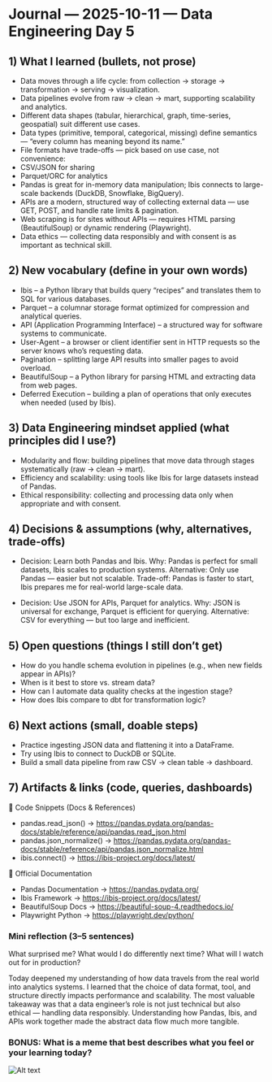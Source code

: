 # Journal — 2025-10-11 — Data Engineering Day 5

## 1) What I learned (bullets, not prose)
- Data moves through a life cycle: from collection → storage → transformation → serving → visualization.
- Data pipelines evolve from raw → clean → mart, supporting scalability and analytics.
- Different data shapes (tabular, hierarchical, graph, time-series, geospatial) suit different use cases.
- Data types (primitive, temporal, categorical, missing) define semantics — “every column has meaning beyond its name.”
- File formats have trade-offs — pick based on use case, not convenience:
- CSV/JSON for sharing
- Parquet/ORC for analytics
- Pandas is great for in-memory data manipulation; Ibis connects to large-scale backends (DuckDB, Snowflake, BigQuery).
- APIs are a modern, structured way of collecting external data — use GET, POST, and handle rate limits & pagination.
- Web scraping is for sites without APIs — requires HTML parsing (BeautifulSoup) or dynamic rendering (Playwright).
- Data ethics — collecting data responsibly and with consent is as important as technical skill.

## 2) New vocabulary (define in your own words)
- Ibis – a Python library that builds query “recipes” and translates them to SQL for various databases.
- Parquet – a columnar storage format optimized for compression and analytical queries.
- API (Application Programming Interface) – a structured way for software systems to communicate.
- User-Agent – a browser or client identifier sent in HTTP requests so the server knows who’s requesting data.
- Pagination – splitting large API results into smaller pages to avoid overload.
- BeautifulSoup – a Python library for parsing HTML and extracting data from web pages.
- Deferred Execution – building a plan of operations that only executes when needed (used by Ibis).

## 3) Data Engineering mindset applied (what principles did I use?)
- Modularity and flow: building pipelines that move data through stages systematically (raw → clean → mart).
- Efficiency and scalability: using tools like Ibis for large datasets instead of Pandas.
- Ethical responsibility: collecting and processing data only when appropriate and with consent.

## 4) Decisions & assumptions (why, alternatives, trade-offs)
- Decision: Learn both Pandas and Ibis.
    Why: Pandas is perfect for small datasets, Ibis scales to production systems.
    Alternative: Only use Pandas — easier but not scalable.
    Trade-off: Pandas is faster to start, Ibis prepares me for real-world large-scale data.

- Decision: Use JSON for APIs, Parquet for analytics.
    Why: JSON is universal for exchange, Parquet is efficient for querying.
    Alternative: CSV for everything — but too large and inefficient.

## 5) Open questions (things I still don’t get)
- How do you handle schema evolution in pipelines (e.g., when new fields appear in APIs)?
- When is it best to store vs. stream data?
- How can I automate data quality checks at the ingestion stage?
- How does Ibis compare to dbt for transformation logic?

## 6) Next actions (small, doable steps)

- Practice ingesting JSON data and flattening it into a DataFrame.
- Try using Ibis to connect to DuckDB or SQLite.
- Build a small data pipeline from raw CSV → clean table → dashboard.

## 7) Artifacts & links (code, queries, dashboards)

📁 Code Snippets (Docs & References)
- pandas.read_json() → https://pandas.pydata.org/pandas-docs/stable/reference/api/pandas.read_json.html
- pandas.json_normalize() → https://pandas.pydata.org/pandas-docs/stable/reference/api/pandas.json_normalize.html
- ibis.connect() → https://ibis-project.org/docs/latest/

🔗 Official Documentation

- Pandas Documentation → https://pandas.pydata.org/
- Ibis Framework → https://ibis-project.org/docs/latest/
- BeautifulSoup Docs → https://beautiful-soup-4.readthedocs.io/
- Playwright Python → https://playwright.dev/python/

### Mini reflection (3–5 sentences)
What surprised me? What would I do differently next time? What will I watch out for in production? 

Today deepened my understanding of how data travels from the real world into analytics systems. I learned that the choice of data format, tool, and structure directly impacts performance and scalability. The most valuable takeaway was that a data engineer’s role is not just technical but also ethical — handling data responsibly. Understanding how Pandas, Ibis, and APIs work together made the abstract data flow much more tangible.

### BONUS: What is a meme that best describes what you feel or your learning today?

![Alt text](../assets/d.jpg "data?")